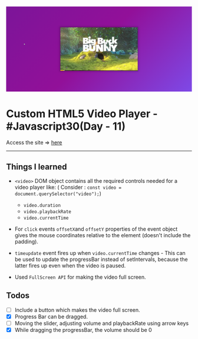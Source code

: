 ![Site Snap](site_snap.png)

# Custom HTML5 Video Player - #Javascript30(Day - 11)

Access the site &rArr; [here](https://ashwin776.github.io/JS-Projects/20.%20JS30%20-%20Day11%20-%20Custom%20HTML5%20Video%20Player/)

---

## Things I learned

- `<video>` DOM object contains all the required controls needed for a video player like:
( Consider : `const video = document.querySelector("video");`) 
    - `video.duration`
    - `video.playbackRate`
    - `video.currentTime`

- For `click` events `offsetX`and `offsetY` properties of the event object gives the mouse coordinates relative to the element (doesn't include the padding).
- `timeupdate` event fires up when `video.currentTime` changes - This can be used to update the progressBar instead of setIntervals, because the latter fires up even when the video is paused.
- Used `FullScreen API` for making the video full screen.


## Todos

- [ ] Include a button which makes the video full screen.
- [X] Progress Bar can be dragged.
- [ ] Moving the slider, adjusting volume and playbackRate using arrow keys
- [x] While dragging the progressBar, the volume should be 0